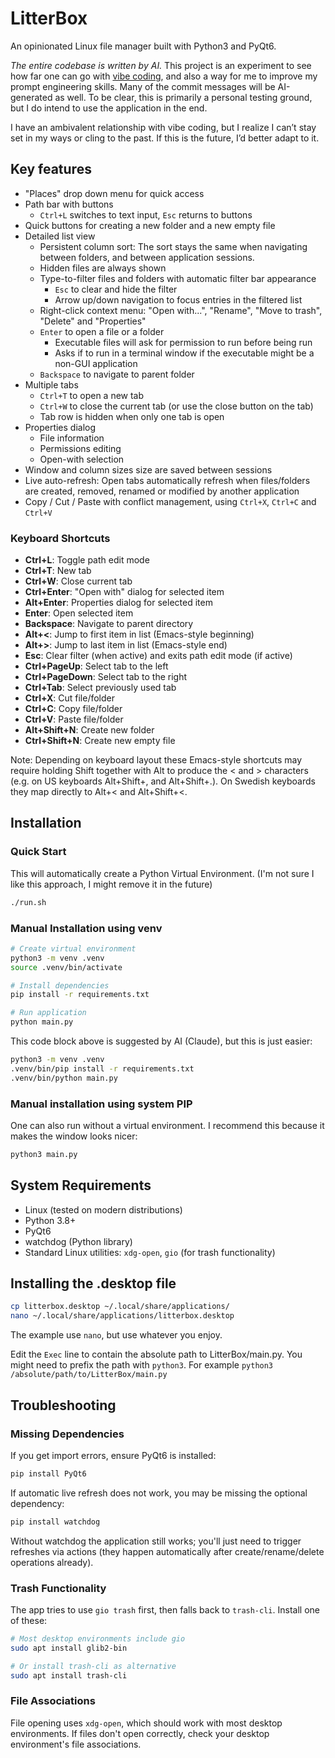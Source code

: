 # LitterBox

An opinionated Linux file manager built with Python3 and PyQt6.

_The entire codebase is written by AI._ This project is an experiment to see how far one can go with [vibe coding](https://en.wikipedia.org/wiki/Vibe_coding), and also a way for me to improve my prompt engineering skills. Many of the commit messages will be AI-generated as well. To be clear, this is primarily a personal testing ground, but I do intend to use the application in the end.

I have an ambivalent relationship with vibe coding, but I realize I can’t stay set in my ways or cling to the past. If this is the future, I’d better adapt to it.

## Key features

* "Places" drop down menu for quick access
* Path bar with buttons
  * `Ctrl+L` switches to text input, `Esc` returns to buttons
* Quick buttons for creating a new folder and a new empty file
* Detailed list view
  * Persistent column sort: The sort stays the same when navigating between folders, and between application sessions.
  * Hidden files are always shown
  * Type-to-filter files and folders with automatic filter bar appearance
    * `Esc` to clear and hide the filter
    * Arrow up/down navigation to focus entries in the filtered list
  * Right-click context menu: "Open with...", "Rename", "Move to trash", "Delete" and "Properties"
  * `Enter` to open a file or a folder
    * Executable files will ask for permission to run before being run
    * Asks if to run in a terminal window if the executable might be a non-GUI application
  * `Backspace` to navigate to parent folder
* Multiple tabs
  * `Ctrl+T` to open a new tab
  * `Ctrl+W` to close the current tab (or use the close button on the tab)
  * Tab row is hidden when only one tab is open
* Properties dialog
  * File information
  * Permissions editing
  * Open-with selection
* Window and column sizes size are saved between sessions
* Live auto-refresh: Open tabs automatically refresh when files/folders are created, removed, renamed or modified by another application
* Copy / Cut / Paste with conflict management, using `Ctrl+X`, `Ctrl+C` and `Ctrl+V`

### Keyboard Shortcuts
- **Ctrl+L**: Toggle path edit mode
- **Ctrl+T**: New tab
- **Ctrl+W**: Close current tab
- **Ctrl+Enter**: "Open with" dialog for selected item
- **Alt+Enter**: Properties dialog for selected item
- **Enter**: Open selected item
- **Backspace**: Navigate to parent directory
- **Alt+<**: Jump to first item in list (Emacs-style beginning)
- **Alt+>**: Jump to last item in list (Emacs-style end)
- **Esc**: Clear filter (when active) and exits path edit mode (if active)
- **Ctrl+PageUp**: Select tab to the left
- **Ctrl+PageDown**: Select tab to the right
- **Ctrl+Tab**: Select previously used tab
- **Ctrl+X**: Cut file/folder
- **Ctrl+C**: Copy file/folder
- **Ctrl+V**: Paste file/folder
- **Alt+Shift+N**: Create new folder
- **Ctrl+Shift+N**: Create new empty file

Note: Depending on keyboard layout these Emacs-style shortcuts may require holding Shift together with Alt to produce the < and > characters (e.g. on US keyboards Alt+Shift+, and Alt+Shift+.). On Swedish keyboards they map directly to Alt+< and Alt+Shift+<.

## Installation

### Quick Start

This will automatically create a Python Virtual Environment. (I'm not sure I like this approach, I might remove it in the future)

```bash
./run.sh
```

### Manual Installation using venv
```bash
# Create virtual environment
python3 -m venv .venv
source .venv/bin/activate

# Install dependencies
pip install -r requirements.txt

# Run application
python main.py
```

This code block above is suggested by AI (Claude), but this is just easier:

```bash
python3 -m venv .venv
.venv/bin/pip install -r requirements.txt
.venv/bin/python main.py
```
### Manual installation using system PIP

One can also run without a virtual environment. I recommend this because it makes the window looks nicer:

```bash
python3 main.py
```

## System Requirements

- Linux (tested on modern distributions)
- Python 3.8+
- PyQt6
- watchdog (Python library)
- Standard Linux utilities: `xdg-open`, `gio` (for trash functionality)

## Installing the .desktop file

```bash
cp litterbox.desktop ~/.local/share/applications/
nano ~/.local/share/applications/litterbox.desktop
```

The example use `nano`, but use whatever you enjoy.

Edit the `Exec` line to contain the absolute path to LitterBox/main.py. You might need to prefix the path with `python3`. For example  `python3 /absolute/path/to/LitterBox/main.py`

## Troubleshooting

### Missing Dependencies
If you get import errors, ensure PyQt6 is installed:
```bash
pip install PyQt6
```

If automatic live refresh does not work, you may be missing the optional dependency:
```bash
pip install watchdog
```
Without watchdog the application still works; you'll just need to trigger refreshes via actions (they happen automatically after create/rename/delete operations already).

### Trash Functionality
The app tries to use `gio trash` first, then falls back to `trash-cli`. Install one of these:
```bash
# Most desktop environments include gio
sudo apt install glib2-bin

# Or install trash-cli as alternative
sudo apt install trash-cli
```

### File Associations
File opening uses `xdg-open`, which should work with most desktop environments. If files don't open correctly, check your desktop environment's file associations.
